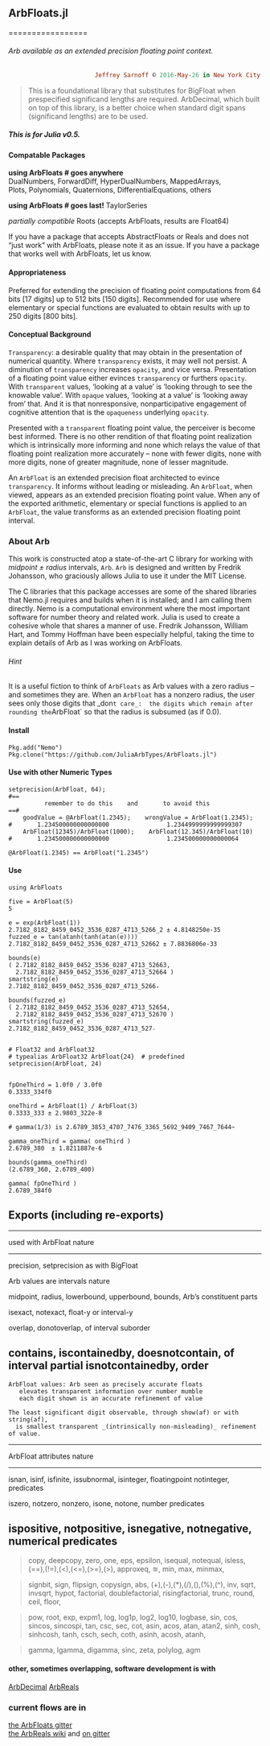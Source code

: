 ## ArbFloats.jl
=================


###### Arb available as an extended precision floating point context.

~~~~~~~~~~~~~~~~~~~~~~~~~~~~~~~~~~~~~~~~~~~~~~~~~~~~~~~~~~~~~~~~~~~~~~~~~~~ ruby
                        Jeffrey Sarnoff © 2016˗May˗26 in New York City
~~~~~~~~~~~~~~~~~~~~~~~~~~~~~~~~~~~~~~~~~~~~~~~~~~~~~~~~~~~~~~~~~~~~~~~~~~~~~~~~

> This is a foundational library that substitutes for BigFloat
> when prespecified significand lengths are required.
> ArbDecimal, which built on top of this library, is a better choice
> when standard digit spans (significand lengths) are to be used.

##### This is for Julia v0.5.

#### Compatable Packages

**using ArbFloats \# goes anywhere**   
DualNumbers, ForwardDiff,  HyperDualNumbers, MappedArrays,  
Plots, Polynomials, Quaternions,  DifferentialEquations, others

**using ArbFloats \# goes last!** TaylorSeries

*partially compatible* Roots (accepts ArbFloats, results are Float64)

If you have a package that accepts AbstractFloats or Reals and does not
“just work” with ArbFloats, please note it as an issue. If you have a
package that works well with ArbFloats, let us know.

#### Appropriateness

Preferred for extending the precision of floating point computations
from 64 bits \[17 digits\] up to 512 bits \[150 digits\]. Recommended
for use where elementary or special functions are evaluated to obtain
results with up to 250 digits \[800 bits\].

#### Conceptual Background

`Transparency`: a desirable quality that may obtain in the presentation
of numerical quantity. Where `transparency` exists, it may well not
persist. A diminution of `transparency` increases `opacity`, and vice
versa. Presentation of a floating point value either evinces
`transparency` or furthers `opacity`. With `transparent` values,
‘looking at a value’ is ‘looking through to see the knowable value’.
With `opaque` values, ‘looking at a value’ is ‘looking away from’ that.
And it is that nonresponsive, nonparticipative engagement of cognitive
attention that is the `opaqueness` underlying `opacity`.

Presented with a `transparent` floating point value, the perceiver is
become best informed. There is no other rendition of that floating point
realization which is intrinsically more informing and none which relays
the value of that floating point realization more accurately – none with
fewer digits, none with more digits, none of greater magnitude, none of
lesser magnitude.

An `ArbFloat` is an extended precision float architected to evince
`transparency`. It informs without leading or misleading. An `ArbFloat`,
when viewed, appears as an extended precision floating point value. When
any of the exported arithmetic, elementary or special functions is
applied to an `ArbFloat`, the value transforms as an extended precision
floating point interval.

### About Arb

This work is constructed atop a state-of-the-art C library for working
with *midpoint ± radius* intervals, `Arb`. `Arb` is designed and written
by Fredrik Johansson, who graciously allows Julia to use it under the
MIT License.

The C libraries that this package accesses are some of the shared
libraries that Nemo.jl requires and builds when it is installed; and I
am calling them directly. Nemo is a computational environment where the
most important software for number theory and related work. Julia is
used to create a cohesive whole that shares a manner of use. Fredrik
Johansson, William Hart, and Tommy Hoffman have been especially helpful,
taking the time to explain details of Arb as I was working on ArbFloats.

###### Hint

It is a useful fiction to think of `ArbFloats` as Arb values with a zero
radius – and sometimes they are. When an `ArbFloat` has a nonzero
radius, the user sees only those digits that
\_don`t care_:  the digits which remain after rounding the`ArbFloat\` so
that the radius is subsumed (as if 0.0).

#### Install

``` {.julia}
Pkg.add("Nemo")
Pkg.clone("https://github.com/JuliaArbTypes/ArbFloats.jl")
```

#### Use with other Numeric Types

``` {.julia}
setprecision(ArbFloat, 64);
#==
          remember to do this    and       to avoid this
==#
    goodValue = @ArbFloat(1.2345);    wrongValue = ArbFloat(1.2345);
#       1.234500000000000000                1.2344999999999999307
    ArbFloat(12345)/ArbFloat(1000);    ArbFloat(12.345)/ArbFloat(10)
#       1.234500000000000000                1.234500000000000064

@ArbFloat(1.2345) == ArbFloat("1.2345")
```

#### Use

``` {.f#}
using ArbFloats

five = ArbFloat(5)
5

e = exp(ArbFloat(1))
2.7182_8182_8459_0452_3536_0287_4713_5266_2 ± 4.8148250e-35
fuzzed_e = tan(atanh(tanh(atan(e))))
2.7182_8182_8459_0452_3536_0287_4713_52662 ± 7.8836806e-33

bounds(e)
( 2.7182_8182_8459_0452_3536_0287_4713_52663,
  2.7182_8182_8459_0452_3536_0287_4713_52664 )
smartstring(e)
2.7182_8182_8459_0452_3536_0287_4713_5266₊

bounds(fuzzed_e)
( 2.7182_8182_8459_0452_3536_0287_4713_52654,
  2.7182_8182_8459_0452_3536_0287_4713_52670 )
smartstring(fuzzed_e)
2.7182_8182_8459_0452_3536_0287_4713_527₋


# Float32 and ArbFloat32
# typealias ArbFloat32 ArbFloat{24}  # predefined
setprecision(ArbFloat, 24)


fpOneThird = 1.0f0 / 3.0f0
0.3333_334f0

oneThird = ArbFloat(1) / ArbFloat(3)
0.3333_333 ± 2.9803_322e-8

# gamma(1/3) is 2.6789_3853_4707_7476_3365_5692_9409_7467_7644~

gamma_oneThird = gamma( oneThird )
2.6789_380  ± 1.8211887e-6

bounds(gamma_oneThird)
(2.6789_360, 2.6789_400)

gamma( fpOneThird )
2.6789_384f0
```

Exports (including re-exports)
------------------------------

  ------------------------------------------------------------------------
  used with ArbFloat                                nature
  ------------------------------------------------- ----------------------
  precision, setprecision                           as with BigFloat

  Arb values are intervals                          nature

  midpoint, radius, lowerbound, upperbound, bounds, Arb’s constituent
                                                    parts

  isexact, notexact,                                float-y or interval-y

  overlap, donotoverlap,                            of interval suborder

  contains, iscontainedby, doesnotcontain,          of interval partial
  isnotcontainedby,                                 order
  ------------------------------------------------------------------------

    ArbFloat values: Arb seen as precisely accurate floats
       elevates transparent information over number mumble
       each digit shown is an accurate refinement of value

    The least significant digit observable, through show(af) or with string(af),
      is smallest transparent _(intrinsically non-misleading)_ refinement of value.

  ------------------------------------------------------------------------
  ArbFloat attributes                                nature
  -------------------------------------------------- ---------------------
  isnan, isinf, isfinite, issubnormal, isinteger,    floatingpoint
  notinteger,                                        predicates

  iszero, notzero, nonzero, isone, notone,           number predicates

  ispositive, notpositive, isnegative, notnegative,  numerical predicates
  ------------------------------------------------------------------------

> copy, deepcopy, zero, one, eps, epsilon, isequal, notequal, isless,
> (==),(!=),(&lt;),(&lt;=),(&gt;=),(&gt;), approxeq, ≊, min, max,
> minmax,

> signbit, sign, flipsign, copysign, abs, (+),(-),(\*),(/),(),(%),(\^),
> inv, sqrt, invsqrt, hypot, factorial, doublefactorial,
> risingfactorial, trunc, round, ceil, floor,

> pow, root, exp, expm1, log, log1p, log2, log10, logbase, sin, cos,
> sincos, sincospi, tan, csc, sec, cot, asin, acos, atan, atan2, sinh,
> cosh, sinhcosh, tanh, csch, sech, coth, asinh, acosh, atanh,

> gamma, lgamma, digamma, sinc, zeta, polylog, agm


#### other, sometimes overlapping, software development is with
[ArbDecimal](https://github.com/JuliaArbTypes/ArbDecimal.jl)
[ArbReals](https://github.com/JuliaArbTypes/ArbReals.jl)

### current flows are in  
  [the ArbFloats gitter](https://gitter.im/JuliaArbTypes/ArbFloats.jl)  
 [the ArbReals wiki](https://github.com/JuliaArbTypes/ArbReals.jl/wiki) 
 and [on gitter](https://gitter.im/JuliaArbTypes/ArbReals.jl)  
